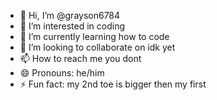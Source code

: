- 👋 Hi, I’m @grayson6784
- 👀 I’m interested in coding
- 🌱 I’m currently learning how to code
- 💞️ I’m looking to collaborate on idk yet
- 📫 How to reach me you dont
- 😄 Pronouns: he/him
- ⚡ Fun fact: my 2nd toe is bigger then my first

<!---
grayson6784/grayson6784 is a ✨ special ✨ repository because its `README.md` (this file) appears on your GitHub profile.
You can click the Preview link to take a look at your changes.
--->
